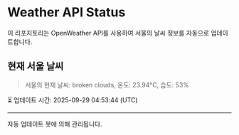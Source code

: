 
# Weather API Status

이 리포지토리는 OpenWeather API를 사용하여 서울의 날씨 정보를 자동으로 업데이트합니다.

## 현재 서울 날씨
> 서울의 현재 날씨: broken clouds, 온도: 23.94°C, 습도: 53%

⏳ 업데이트 시간: 2025-09-29 04:53:44 (UTC)

---
자동 업데이트 봇에 의해 관리됩니다.
